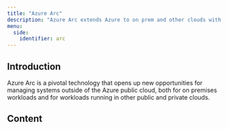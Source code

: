 ```yaml
---
title: "Azure Arc"
description: "Azure Arc extends Azure to on prem and other clouds with both management plane capabilities and the ability to drive containerised workloads and Azure services in other locations."
menu:
  side:
    identifier: arc
---
```


## Introduction

Azure Arc is a pivotal technology that opens up new opportunities for managing systems outside of the Azure public cloud, both for on premises workloads and for workloads running in other public and private clouds.

## Content
